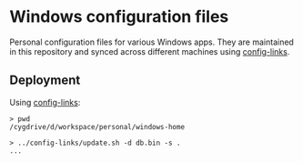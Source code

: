 Windows configuration files
===========================

Personal configuration files for various Windows apps.
They are maintained in this repository and synced across different machines
using [config-links].

[config-links]: https://github.com/egor-tensin/config-links

Deployment
----------

Using [config-links]:

    > pwd
    /cygdrive/d/workspace/personal/windows-home

    > ../config-links/update.sh -d db.bin -s .
    ...
